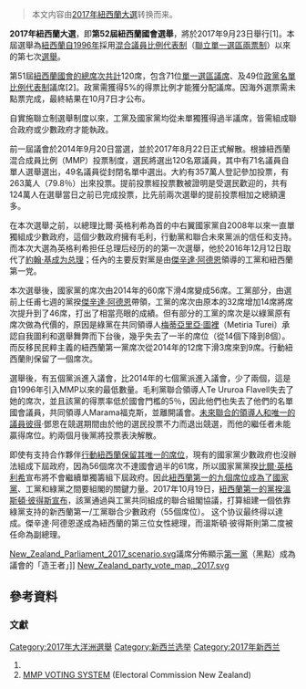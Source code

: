 > 本文内容由[2017年紐西蘭大選](https://zh.wikipedia.org/wiki/2017年紐西蘭大選)转换而来。


**2017年紐西蘭大選**，即**第52屆紐西蘭國會選舉**，將於2017年9月23日舉行\[1\]。本屆選舉為[紐西蘭自](https://zh.wikipedia.org/wiki/紐西蘭 "wikilink")[1996年](../Page/1996年.md "wikilink")採用[混合議員比例代表制](../Page/比例代表制.md "wikilink")（[聯立單一選區兩票制](https://zh.wikipedia.org/wiki/聯立制 "wikilink")）以來的第七次[選舉](../Page/選舉.md "wikilink")。

第51屆[紐西蘭國會的總席次共計](https://zh.wikipedia.org/wiki/紐西蘭國會 "wikilink")120席，包含71位[單一選區議席](https://zh.wikipedia.org/wiki/單一選區 "wikilink")、及49位[政黨](https://zh.wikipedia.org/wiki/政黨 "wikilink")[名單比例代表制](../Page/名單比例代表制.md "wikilink")議席\[2\]。政黨需獲得5%的得票比例才能獲分配議席。因海外選票需未點票完成，最終結果在10月7日才公布。

自實施聯立制選舉制度以來，工黨及國家黨均從未單獨獲得過半議席，皆需組成聯合政府或少數政府才能執政。

前一屆議會於2014年9月20日當選，並於2017年8月22日正式解散。根據紐西蘭混合成員比例（MMP）投票制度，選民將選出120名眾議員，其中有71名議員自單人選舉選出，49名議員從封閉名單中選出。大約有357萬人登記參加投票，有263萬人（79.8％）出來投票。提前投票經投票數被證明是受選民歡迎的，共有124萬人在選舉當日之前已完成投票，比先前兩次選舉的提前投票相加之總額還多。

在本次選舉之前，以總理比爾·英格利希為首的中右翼國家黨自2008年以來一直單獨組成少數政府，這個少數政府擁有毛利，行動黨和聯合未來黨派的信任和支持。而本次大選為英格利希担任总理后经历的的第一次選舉，他於2016年12月12日取代了[約翰·基成为总理](https://zh.wikipedia.org/wiki/約翰·基 "wikilink")；任內的主要反對黨是由[傑辛達·阿德恩](../Page/傑辛達·阿德恩.md "wikilink")領導的工黨和紐西蘭第一党。

本次選舉後，國家黨的席次由2014年的60席下滑4席變成56席。工黨部分，由選前上任甫七週的黨揆[傑辛達·阿德恩](../Page/傑辛達·阿德恩.md "wikilink")帶領，工黨的席次由原本的32席增加14席將席次提升到了46席，打出了相當亮眼的成績。但有部分的工黨的席次是以綠黨原有席次做為代價的，原因是綠黨在共同領導人[梅蒂亞里亞·圖裡](https://zh.wikipedia.org/wiki/梅蒂亞里亞·圖裡 "wikilink")（Metiria Turei）承認自我圖利和選舉舞弊而下台後，幾乎失去了一半的席位（從14個下降到8個）。而反移民民粹主義的紐西蘭第一黨席次從2014年的12席下滑3席來到9席。行動紐西蘭則保留了一個席次。

選舉後，有五個黨派進入議會，比2014年的七個黨派進入議會，少了兩個，這是自1996年引入MMP以來的最低數量。毛利黨聯合領導人Te Ururoa Flavell失去了她的席次，並且該黨的得票率低於國會門檻的5％，因此他們也失去了他們的名單國會議員，共同領導人Marama福克斯，並離開議會。[未來聯合的領導人和唯一的議員彼得](https://zh.wikipedia.org/wiki/未來聯合 "wikilink")·鄧恩在競選期間由於他的選民投票不力而退出競選，而他的繼任者未能贏得席位。約兩個月後黨將投票表決解散。

即使有支持合作夥伴[行動紐西蘭保留其唯一的席位](https://zh.wikipedia.org/wiki/行動紐西蘭 "wikilink")，現有的國家黨少數政府也沒辦法組成下屆政府，因為56個席次不達國會過半的61席，所以國家黨黨揆[比爾·英格利希](../Page/比爾·英格利希.md "wikilink")宣布將不會繼續單獨籌組下屆政府。因此[紐西蘭第一的九個席位成為了國家黨](https://zh.wikipedia.org/wiki/紐西蘭第一 "wikilink")、工黨和綠黨之間要組閣的關鍵力量。2017年10月19日，[紐西蘭第一的黨揆](https://zh.wikipedia.org/wiki/紐西蘭第一 "wikilink")[溫斯頓·彼得斯宣布](https://zh.wikipedia.org/wiki/溫斯頓·彼得斯 "wikilink")，該黨通過與工黨共同組成的聯合組閣協議，打算組建一個依靠綠黨支持的新西蘭第一/工黨聯合少數政府（55個席位）。 这个协议最终得以達成。傑辛達·阿德恩遂成為紐西蘭的第三位女性總理，而溫斯頓·彼得斯則第二度被任命為副總理。

[New_Zealand_Parliament_2017_scenario.svg](https://zh.wikipedia.org/wiki/File:New_Zealand_Parliament_2017_scenario.svg "fig:New_Zealand_Parliament_2017_scenario.svg")議席分佈顯示[第一黨](https://zh.wikipedia.org/wiki/紐西蘭第一黨 "wikilink")（黑點）成為議會的「造王者」\]\] [New_Zealand_party_vote_map,_2017.svg](https://zh.wikipedia.org/wiki/File:New_Zealand_party_vote_map,_2017.svg "fig:New_Zealand_party_vote_map,_2017.svg")

## 參考資料

### 文獻

[Category:2017年大洋洲選舉](https://zh.wikipedia.org/wiki/Category:2017年大洋洲選舉 "wikilink") [Category:新西兰选举](https://zh.wikipedia.org/wiki/Category:新西兰选举 "wikilink") [Category:2017年新西兰](https://zh.wikipedia.org/wiki/Category:2017年新西兰 "wikilink")

1.
2.  [MMP VOTING SYSTEM](http://www.elections.org.nz/voting-system/mmp-voting-system) (Electoral Commission New Zealand)